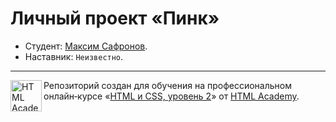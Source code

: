 # Личный проект «Пинк»

* Студент: [Максим Сафронов](https://up.htmlacademy.ru/adaptive/18/user/32787).
* Наставник: `Неизвестно`.

---

<a href="https://htmlacademy.ru/intensive/adaptive"><img align="left" width="50" height="50" alt="HTML Academy" src="https://up.htmlacademy.ru/static/img/intensive/adaptive/logo-for-github-2.png"></a>

Репозиторий создан для обучения на профессиональном онлайн‑курсе «[HTML и CSS, уровень 2](https://htmlacademy.ru/intensive/adaptive)» от [HTML Academy](https://htmlacademy.ru).
